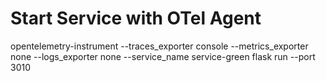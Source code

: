 # Start Service with OTel Agent
opentelemetry-instrument --traces_exporter console --metrics_exporter none --logs_exporter none --service_name service-green flask run --port 3010